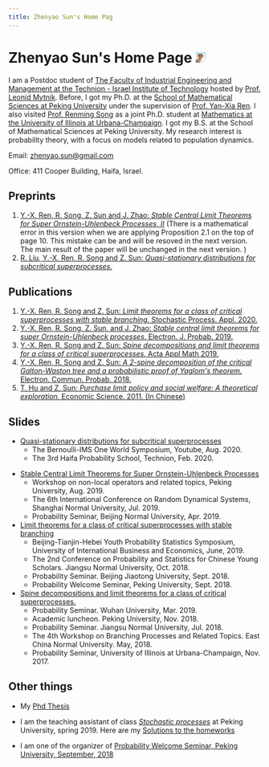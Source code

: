 ```yaml
---
title: Zhenyao Sun's Home Pag
---
```


# Zhenyao Sun's Home Page <img src="selfie2020.jpg" alt="selfie" style="zoom:2%;" /> 

I am a Postdoc student of [The Faculty of Industrial Engineering and Management at the Technion - Israel Institute of Technology](https://web.iem.technion.ac.il/en/programs/undergraduate/industrial-engineering-and-management/about.html) hosted by [Prof. Leonid Mytnik](https://web.iem.technion.ac.il/en/people/userprofile/leonidm.html). Before, I got my Ph.D. at the [School of Mathematical Sciences at Peking University](http://english.math.pku.edu.cn/) under the supervision of [Prof. Yan-Xia Ren](http://www.math.pku.edu.cn/teachers/renyx/indexE.htm). I also visited [Prof. Renming Song](https://faculty.math.illinois.edu/~rsong/) as a joint Ph.D. student at [Mathematics at the University of Illinois at Urbana-Champaign](https://math.illinois.edu/). I got my B.S. at the School of Mathematical Sciences at Peking University. My research interest is probability theory, with a focus on models related to population dynamics. 

Email: zhenyao.sun@gmail.com

Office: 411 Cooper Building, Haifa, Israel. 

## Preprints

1. [Y.-X. Ren, R. Song, Z. Sun and J. Zhao: *Stable Central Limit Theorems for Super Ornstein-Uhlenbeck Processes, II*](https://arxiv.org/pdf/2005.11731.pdf) (There is a mathematical error in this version when we are applying Proposition 2.1 on the top of page 10. This mistake can be and will be resoved in the next version. The main result of the paper will be unchanged in the next version. )
2. [R. Liu, Y.-X. Ren, R. Song and Z. Sun: *Quasi-stationary distributions for subcritical superprocesses.*](https://arxiv.org/pdf/2001.06697.pdf) 

## Publications
1. [Y.-X. Ren, R. Song and Z. Sun: *Limit theorems for a class of critical superprocesses with stable branching.* Stochastic Process. Appl. 2020.](https://doi.org/10.1016/j.spa.2020.01.001)
1. [Y.-X. Ren, R. Song, Z. Sun, and J. Zhao: *Stable central limit theorems for super Ornstein-Uhlenbeck processes*. Electron. J. Probab. 2019.](https://projecteuclid.org/euclid.ejp/1576638110) 
1. [Y.-X. Ren, R. Song and Z. Sun: *Spine decompositions and limit theorems for a class of critical superprocesses.* Acta Appl Math 2019.](https://doi.org/10.1007/s10440-019-00243-7)
2. [Y.-X. Ren, R. Song and Z. Sun: *A 2-spine decomposition of the critical Galton-Waston tree and a probabilistic proof of Yaglom's theorem.* Electron. Commun. Probab. 2018.](https://doi.org/10.1214/18-ECP143)
3. [T. Hu and Z. Sun: *Purchase limit policy and social welfare: A theoretical exploration.*  Economic Science. 2011. (In Chinese)](Files/胡2011限购.pdf)

## Slides

* [Quasi-stationary distributions for subcritical superprocesses](subyaglom/files/subyaglom_talk.pdf)
  * The Bernoulli-IMS One World Symposium, Youtube, Aug. 2020. 
  * The 3rd Haifa Probability School, Technion, Feb. 2020.

- [Stable Central Limit Theorems for Super Ornstein-Uhlenbeck Processes](StableSuperCLT/representation/representation.pdf)
  - Workshop on non-local operators and related topics, Peking University, Aug. 2019.
  - The 6th International Conference on Random Dynamical Systems, Shanghai Normal University, Jul. 2019.
  - Probability Seminar, Beijing Normal University, Apr. 2019.
- [Limit theorems for a class of critical superprocesses with stable branching](Files/2018JSNU.pdf) 
  - Beijing-Tianjin-Hebei Youth Probability Statistics Symposium, University of International Business and Economics, June, 2019.
  - The 2nd Conference on Probability and Statistics for Chinese Young Scholars. Jiangsu Normal University, Oct. 2018.
  - Probability Seminar. Beijing Jiaotong University, Sept. 2018.
  - Probability Welcome Seminar, Peking University, Sept. 2018.
- [Spine decompositions and limit theorems for a class of critical superprocesses.](Files/RenSongSun2018Spine.pdf)
  - Probability Seminar. Wuhan University, Mar. 2019.
  - Academic luncheon. Peking University, Nov. 2018.
  - Probability Seminar. Jiangsu Normal University, Jul. 2018.
  - The 4th Workshop on Branching Processes and Related Topics. East China Normal University. May, 2018.
  - Probability Seminar, University of Illinois at Urbana-Champaign, Nov. 2017.

## Other things

- My [Phd Thesis](https://zhenyao-sun.github.io/MyPkuPhdThesis/doc/example/thesis.pdf)

- I am the teaching assistant of class [*Stochastic processes*](http://www.math.pku.edu.cn/teachers/dayue/Homepage/instruction.htm) at Peking University, spring 2019. Here are my [Solutions to the homeworks](Files/HW.html)
- I am one of the organizer of [Probability Welcome Seminar, Peking University, September, 2018](Files/Prob_Welcome_Seminar.html)

<!-- Go to www.addthis.com/dashboard to customize your tools --> <script type="text/javascript" src="//s7.addthis.com/js/300/addthis_widget.js#pubid=ra-59f27a8ff1558d6f"></script> 